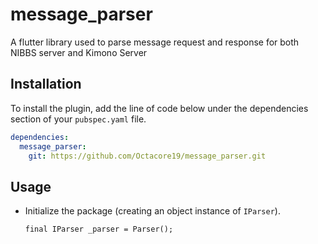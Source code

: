 # message_parser

A flutter library used to parse message request and response for both NIBBS server and Kimono Server

## Installation

To install the plugin, add the line of code below under the dependencies section of your `pubspec.yaml` file.

```yaml
dependencies:
  message_parser:
    git: https://github.com/Octacore19/message_parser.git
```

## Usage

 - Initialize the package (creating an object instance of `IParser`).
    ```flutter
    final IParser _parser = Parser();
    ```
